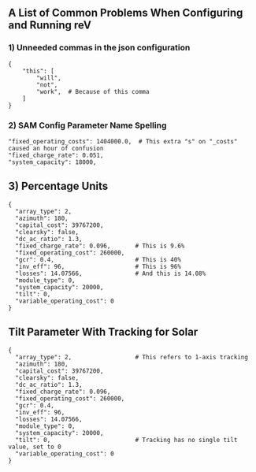 ## A List of Common Problems When Configuring and Running reV

### 1) Unneeded commas in the json configuration
    {
        "this": [
            "will",
            "not",
            "work",  # Because of this comma
        ]
    }
    
### 2) SAM Config Parameter Name Spelling

    "fixed_operating_costs": 1404000.0,  # This extra "s" on "_costs" caused an hour of confusion
    "fixed_charge_rate": 0.051,
    "system_capacity": 18000,


## 3) Percentage Units

    {
      "array_type": 2,
      "azimuth": 180,
      "capital_cost": 39767200,
      "clearsky": false,
      "dc_ac_ratio": 1.3,
      "fixed_charge_rate": 0.096,       # This is 9.6%
      "fixed_operating_cost": 260000,
      "gcr": 0.4,                       # This is 40%
      "inv_eff": 96,                    # This is 96% 
      "losses": 14.07566,               # And this is 14.08%
      "module_type": 0,
      "system_capacity": 20000,
      "tilt": 0,
      "variable_operating_cost": 0
    }


## Tilt Parameter With Tracking for Solar
    {
      "array_type": 2,                  # This refers to 1-axis tracking
      "azimuth": 180,
      "capital_cost": 39767200,
      "clearsky": false,
      "dc_ac_ratio": 1.3,
      "fixed_charge_rate": 0.096,
      "fixed_operating_cost": 260000,
      "gcr": 0.4,
      "inv_eff": 96, 
      "losses": 14.07566,
      "module_type": 0,
      "system_capacity": 20000,
      "tilt": 0,                        # Tracking has no single tilt value, set to 0
      "variable_operating_cost": 0
    }
